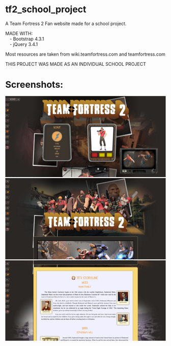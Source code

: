 # tf2_school_project

A Team Fortress 2 Fan website made for a school project.

MADE WITH:<br />
&emsp;- Bootstrap 4.3.1<br />
&emsp;- jQuery 3.4.1<br />

Most resources are taken from wiki.teamfortress.com and teamfortress.com

THIS PROJECT WAS MADE AS AN INDIVIDUAL SCHOOL PROJECT


# Screenshots:
![alt text](https://github.com/janoRicky/tf2_school_project/blob/master/assets/tf2sc-1.jpg?raw=true)
![alt text](https://github.com/janoRicky/tf2_school_project/blob/master/assets/tf2sc-2.jpg?raw=true)
![alt text](https://github.com/janoRicky/tf2_school_project/blob/master/assets/tf2sc-3.jpg?raw=true)
